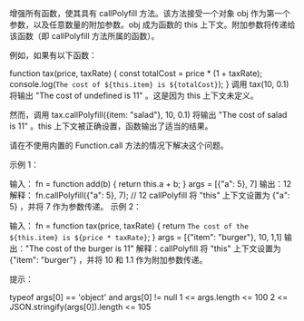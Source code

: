 增强所有函数，使其具有 callPolyfill 方法。该方法接受一个对象 obj 作为第一个参数，以及任意数量的附加参数。obj 成为函数的 this 上下文。附加参数将传递给该函数（即 callPolyfill 方法所属的函数）。

例如，如果有以下函数：

function tax(price, taxRate) {
const totalCost = price \* (1 + taxRate);
console.log(`The cost of ${this.item} is ${totalCost}`);
}
调用 tax(10, 0.1) 将输出 "The cost of undefined is 11" 。这是因为 this 上下文未定义。

然而，调用 tax.callPolyfill({item: "salad"}, 10, 0.1) 将输出 "The cost of salad is 11" 。this 上下文被正确设置，函数输出了适当的结果。

请在不使用内置的 Function.call 方法的情况下解决这个问题。

示例 1：

输入：
fn = function add(b) {
return this.a + b;
}
args = [{"a": 5}, 7]
输出：12
解释：
fn.callPolyfill({"a": 5}, 7); // 12
callPolyfill 将 "this" 上下文设置为 {"a": 5} ，并将 7 作为参数传递。
示例 2：

输入：
fn = function tax(price, taxRate) {
return `The cost of the ${this.item} is ${price * taxRate}`;
}
args = [{"item": "burger"}, 10, 1,1]
输出："The cost of the burger is 11"
解释：callPolyfill 将 "this" 上下文设置为 {"item": "burger"} ，并将 10 和 1.1 作为附加参数传递。

提示：

typeof args[0] == 'object' and args[0] != null
1 <= args.length <= 100
2 <= JSON.stringify(args[0]).length <= 105
